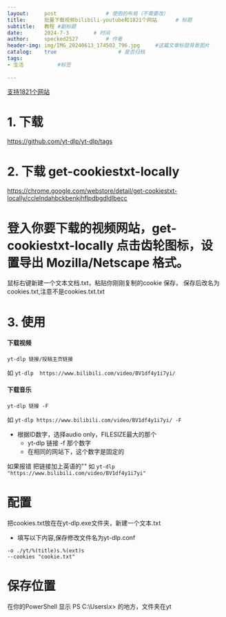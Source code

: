 ```yaml
---
layout:     post   			    # 使用的布局（不需要改）
title:      批量下载视频bilibili-youtube和1821个网站		# 标题 
subtitle:   教程 #副标题
date:       2024-7-3		# 时间
author:     specked2527			# 作者
header-img: img/IMG_20240613_174502_796.jpg 	#这篇文章标题背景图片
catalog:    true 				    # 是否归档
tags:		
- 生活		   #标签
    
--- 
```


[支持1821个网站](https://github.com/yt-dlp/yt-dlp/blob/master/supportedsites.md)

# 1. 下载
https://github.com/yt-dlp/yt-dlp/tags

# 2. 下载 get-cookiestxt-locally
https://chrome.google.com/webstore/detail/get-cookiestxt-locally/cclelndahbckbenkjhflpdbgdldlbecc 

# 登入你要下载的视频网站，get-cookiestxt-locally 点击齿轮图标，设置导出 Mozilla/Netscape 格式。 
鼠标右键新建一个文本文档.txt，粘贴你刚刚复制的cookie 保存，  保存后改名为cookies.txt,注意不是cookies.txt.txt

# 3. 使用
#### 下载视频
`yt-dlp 链接/投稿主页链接`

如 `yt-dlp  https://www.bilibili.com/video/BV1df4y1i7yi/`

#### 下载音乐
`yt-dlp 链接 -F `

如 `yt-dlp https://www.bilibili.com/video/BV1df4y1i7yi/ -F `
* 根据ID数字，选择audio only，FILESIZE最大的那个
  * yt-dlp 链接 -f 那个数字
  * 在相同的网站下，这个数字是固定的

如果报错
把链接加上英语的""
如 `yt-dlp  "https://www.bilibili.com/video/BV1df4y1i7yi"`

# 配置
把cookies.txt放在在yt-dlp.exe文件夹，新建一个文本.txt
* 填写以下内容,保存修改文件名为yt-dlp.conf
```
-o ./yt/%(title)s.%(ext)s
--cookies "cookie.txt"
```

# 保存位置
在你的PowerShell 显示
PS C:\Users\x> 的地方，文件夹在yt
